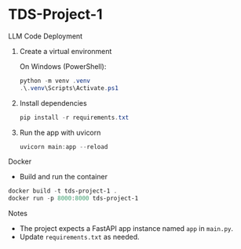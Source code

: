 # TDS-Project-1


LLM Code Deployment

1. Create a virtual environment

   On Windows (PowerShell):

   ```powershell
   python -m venv .venv
   .\.venv\Scripts\Activate.ps1
   ```

2. Install dependencies

   ```powershell
   pip install -r requirements.txt
   ```

3. Run the app with uvicorn

   ```powershell
   uvicorn main:app --reload
   ```

Docker

- Build and run the container

```powershell
docker build -t tds-project-1 .
docker run -p 8000:8000 tds-project-1
```

Notes

- The project expects a FastAPI app instance named `app` in `main.py`.
- Update `requirements.txt` as needed.
